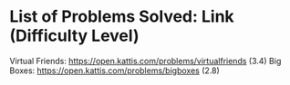 # List of Problems Solved: Link (Difficulty Level)
Virtual Friends: https://open.kattis.com/problems/virtualfriends (3.4)
Big Boxes: https://open.kattis.com/problems/bigboxes (2.8)
